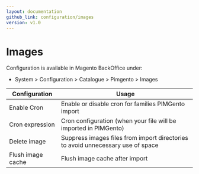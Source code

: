 ```yaml
---
layout: documentation
github_link: configuration/images
version: v1.0
---
```


**Images**
===========

Configuration is available in Magento BackOffice under:
* System > Configuration > Catalogue > Pimgento > Images


| Configuration     | Usage                                                                           |
|-------------------|---------------------------------------------------------------------------------|
| Enable Cron       | Enable or disable cron for families PIMGento import                             |
| Cron expression   | Cron configuration (when your file will be imported in PIMGento)                |
| Delete image      | Suppress images files from import directories to avoid unnecessary use of space |
| Flush image cache | Flush image cache after import                                                  |